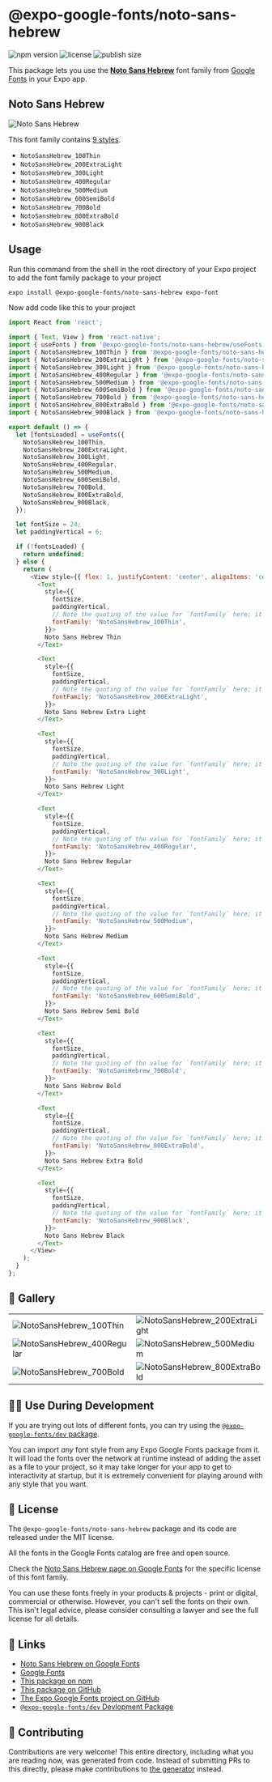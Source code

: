 # @expo-google-fonts/noto-sans-hebrew

![npm version](https://flat.badgen.net/npm/v/@expo-google-fonts/noto-sans-hebrew)
![license](https://flat.badgen.net/github/license/expo/google-fonts)
![publish size](https://flat.badgen.net/packagephobia/install/@expo-google-fonts/noto-sans-hebrew)

This package lets you use the [**Noto Sans Hebrew**](https://fonts.google.com/specimen/Noto+Sans+Hebrew) font family from [Google Fonts](https://fonts.google.com/) in your Expo app.

## Noto Sans Hebrew

![Noto Sans Hebrew](./font-family.png)

This font family contains [9 styles](#-gallery).

- `NotoSansHebrew_100Thin`
- `NotoSansHebrew_200ExtraLight`
- `NotoSansHebrew_300Light`
- `NotoSansHebrew_400Regular`
- `NotoSansHebrew_500Medium`
- `NotoSansHebrew_600SemiBold`
- `NotoSansHebrew_700Bold`
- `NotoSansHebrew_800ExtraBold`
- `NotoSansHebrew_900Black`

## Usage

Run this command from the shell in the root directory of your Expo project to add the font family package to your project
```sh
expo install @expo-google-fonts/noto-sans-hebrew expo-font
```

Now add code like this to your project
```js
import React from 'react';

import { Text, View } from 'react-native';
import { useFonts } from '@expo-google-fonts/noto-sans-hebrew/useFonts';
import { NotoSansHebrew_100Thin } from '@expo-google-fonts/noto-sans-hebrew/100Thin';
import { NotoSansHebrew_200ExtraLight } from '@expo-google-fonts/noto-sans-hebrew/200ExtraLight';
import { NotoSansHebrew_300Light } from '@expo-google-fonts/noto-sans-hebrew/300Light';
import { NotoSansHebrew_400Regular } from '@expo-google-fonts/noto-sans-hebrew/400Regular';
import { NotoSansHebrew_500Medium } from '@expo-google-fonts/noto-sans-hebrew/500Medium';
import { NotoSansHebrew_600SemiBold } from '@expo-google-fonts/noto-sans-hebrew/600SemiBold';
import { NotoSansHebrew_700Bold } from '@expo-google-fonts/noto-sans-hebrew/700Bold';
import { NotoSansHebrew_800ExtraBold } from '@expo-google-fonts/noto-sans-hebrew/800ExtraBold';
import { NotoSansHebrew_900Black } from '@expo-google-fonts/noto-sans-hebrew/900Black';

export default () => {
  let [fontsLoaded] = useFonts({
    NotoSansHebrew_100Thin,
    NotoSansHebrew_200ExtraLight,
    NotoSansHebrew_300Light,
    NotoSansHebrew_400Regular,
    NotoSansHebrew_500Medium,
    NotoSansHebrew_600SemiBold,
    NotoSansHebrew_700Bold,
    NotoSansHebrew_800ExtraBold,
    NotoSansHebrew_900Black,
  });

  let fontSize = 24;
  let paddingVertical = 6;

  if (!fontsLoaded) {
    return undefined;
  } else {
    return (
      <View style={{ flex: 1, justifyContent: 'center', alignItems: 'center' }}>
        <Text
          style={{
            fontSize,
            paddingVertical,
            // Note the quoting of the value for `fontFamily` here; it expects a string!
            fontFamily: 'NotoSansHebrew_100Thin',
          }}>
          Noto Sans Hebrew Thin
        </Text>

        <Text
          style={{
            fontSize,
            paddingVertical,
            // Note the quoting of the value for `fontFamily` here; it expects a string!
            fontFamily: 'NotoSansHebrew_200ExtraLight',
          }}>
          Noto Sans Hebrew Extra Light
        </Text>

        <Text
          style={{
            fontSize,
            paddingVertical,
            // Note the quoting of the value for `fontFamily` here; it expects a string!
            fontFamily: 'NotoSansHebrew_300Light',
          }}>
          Noto Sans Hebrew Light
        </Text>

        <Text
          style={{
            fontSize,
            paddingVertical,
            // Note the quoting of the value for `fontFamily` here; it expects a string!
            fontFamily: 'NotoSansHebrew_400Regular',
          }}>
          Noto Sans Hebrew Regular
        </Text>

        <Text
          style={{
            fontSize,
            paddingVertical,
            // Note the quoting of the value for `fontFamily` here; it expects a string!
            fontFamily: 'NotoSansHebrew_500Medium',
          }}>
          Noto Sans Hebrew Medium
        </Text>

        <Text
          style={{
            fontSize,
            paddingVertical,
            // Note the quoting of the value for `fontFamily` here; it expects a string!
            fontFamily: 'NotoSansHebrew_600SemiBold',
          }}>
          Noto Sans Hebrew Semi Bold
        </Text>

        <Text
          style={{
            fontSize,
            paddingVertical,
            // Note the quoting of the value for `fontFamily` here; it expects a string!
            fontFamily: 'NotoSansHebrew_700Bold',
          }}>
          Noto Sans Hebrew Bold
        </Text>

        <Text
          style={{
            fontSize,
            paddingVertical,
            // Note the quoting of the value for `fontFamily` here; it expects a string!
            fontFamily: 'NotoSansHebrew_800ExtraBold',
          }}>
          Noto Sans Hebrew Extra Bold
        </Text>

        <Text
          style={{
            fontSize,
            paddingVertical,
            // Note the quoting of the value for `fontFamily` here; it expects a string!
            fontFamily: 'NotoSansHebrew_900Black',
          }}>
          Noto Sans Hebrew Black
        </Text>
      </View>
    );
  }
};

```

## 🔡 Gallery


||||
|-|-|-|
|![NotoSansHebrew_100Thin](./NotoSansHebrew_100Thin.ttf.png)|![NotoSansHebrew_200ExtraLight](./NotoSansHebrew_200ExtraLight.ttf.png)|![NotoSansHebrew_300Light](./NotoSansHebrew_300Light.ttf.png)||
|![NotoSansHebrew_400Regular](./NotoSansHebrew_400Regular.ttf.png)|![NotoSansHebrew_500Medium](./NotoSansHebrew_500Medium.ttf.png)|![NotoSansHebrew_600SemiBold](./NotoSansHebrew_600SemiBold.ttf.png)||
|![NotoSansHebrew_700Bold](./NotoSansHebrew_700Bold.ttf.png)|![NotoSansHebrew_800ExtraBold](./NotoSansHebrew_800ExtraBold.ttf.png)|![NotoSansHebrew_900Black](./NotoSansHebrew_900Black.ttf.png)||


## 👩‍💻 Use During Development

If you are trying out lots of different fonts, you can try using the [`@expo-google-fonts/dev` package](https://github.com/expo/google-fonts/tree/master/font-packages/dev#readme).

You can import *any* font style from any Expo Google Fonts package from it. It will load the fonts
over the network at runtime instead of adding the asset as a file to your project, so it may take longer
for your app to get to interactivity at startup, but it is extremely convenient
for playing around with any style that you want.

## 📖 License

The `@expo-google-fonts/noto-sans-hebrew` package and its code are released under the MIT license.

All the fonts in the Google Fonts catalog are free and open source.

Check the [Noto Sans Hebrew page on Google Fonts](https://fonts.google.com/specimen/Noto+Sans+Hebrew) for the specific license of this font family.

You can use these fonts freely in your products & projects - print or digital, commercial or otherwise. However, you can't sell the fonts on their own. This isn't legal advice, please consider consulting a lawyer and see the full license for all details.

## 🔗 Links

- [Noto Sans Hebrew on Google Fonts](https://fonts.google.com/specimen/Noto+Sans+Hebrew)
- [Google Fonts](https://fonts.google.com/)
- [This package on npm](https://www.npmjs.com/package/@expo-google-fonts/noto-sans-hebrew)
- [This package on GitHub](https://github.com/expo/google-fonts/tree/master/font-packages/noto-sans-hebrew)
- [The Expo Google Fonts project on GitHub](https://github.com/expo/google-fonts)
- [`@expo-google-fonts/dev` Devlopment Package](https://github.com/expo/google-fonts/tree/master/font-packages/dev)

## 🤝 Contributing

Contributions are very welcome! This entire directory, including what you are reading now, was generated from code. Instead of submitting PRs to this directly, please make contributions to [the generator](https://github.com/expo/google-fonts/tree/master/packages/generator) instead.
